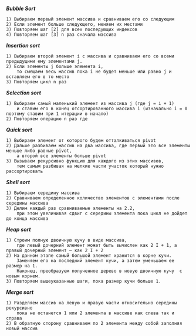 **_Bubble Sort_**

    1) Выбираем первый элемент массива и сравниваем его со следующим
    2) Если элемент больше следующего, меняем их местами
    3) Повторяем шаг [2] для всех последующих индексов
    4) Повторяем шаг [3] n раз сначала массива

**_Insertion sort_**

    1) Выбираем второй элемент i с массива и сравниваем его со всеми предыдущими ему элементами j.
    2) Если элементы j больше элемента i, 
        то смещаем весь массив пока i не будет меньше или равно j и вставляем его в то место
    3) Повторяем цикл n раз

**_Selection sort_**

    1) Выбираем самый маленький элемент из массива j (где j = i + 1) 
        и ставим его в конец отсортированного массива i (изначально i = 0 поэтому ставим при 1 итерации в начало)
    2) Повторяем операцию n раз где

**_Quick sort_**

    1) Выбираем элемент от которого будем отталкиваться pivot
    2) Дальше разбиваем массив на два массива, где первый это все элементы меньше либо равные pivot, 
        а второй все элементы больше pivot
    3) Вызываем рекурсивно функцию для каждого из этих массивов, 
        тем самым разбивая на мелкие части участок который нужно рассортировать

**_Shell sort_**

    1) Выбираем середину массива    
    2) Сравниваем определенное количество элементов с элементами после середины массива
    3) Делим каждый раз сравниваемые элементы на 2.2, 
        при этом увеличивая сдвиг с середины элемента пока цикл не дойдет до конца массива

**_Heap sort_**

    1) Строим полную двоичную кучу в виде массива, 
        где левый дочерний элемент может быть вычислен как 2 I + 1, а правый дочерний элемент — как 2 I + 2
    2) На данном этапе самый большой элемент хранится в корне кучи. 
        Заменяем его на последний элемент кучи, а затем уменьшаем ее размер на 1. 
        Наконец, преобразуем полученное дерево в новую двоичную кучу  с новым корнем.
    3) Повторяем вышеуказанные шаги, пока размер кучи больше 1.
 
**_Merge sort_**

    1) Разделяем массив на левую и правую части относительно середины рекурсивно 
        пока не останется 1 или 2 элемента в массиве как слева так и справа
    2) В обратную сторону сравниваем по 2 элемента между собой заполняя новый массив
